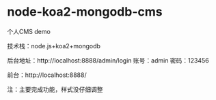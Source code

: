 # node-koa2-mongodb-cms
个人CMS demo

技术栈：node.js+koa2+mongodb


后台地址：http://localhost:8888/admin/login  账号：admin  密码：123456


前台：http://localhost:8888/



注：主要完成功能，样式没仔细调整
